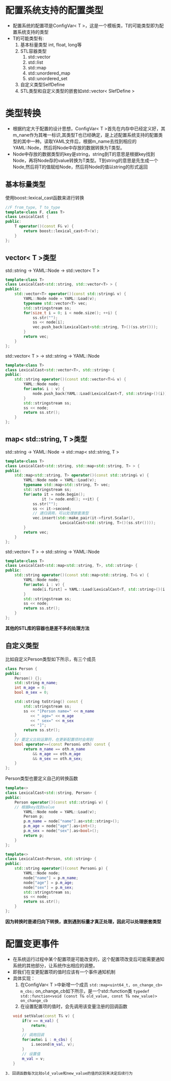 # 配置系统支持的配置类型
- 配置系统的配置项是ConfigVar< T >，这是一个模板类，T的可能类型即为配置系统支持的类型
- T的可能类型有:
	1. 基本标量类型 int, float, long等
	2. STL容器类型
		1. std::vector
		2. std::list
		3. std::map
		4. std::unordered_map
		5. std::unordered_set
	3. 自定义类型SelfDefine
	4. STL类型和自定义类型的嵌套如std::vector< SlefDefine >
# 类型转换
- 根据约定大于配置的设计思想，ConfigVar< T >首先在内存中已经定义好，其m_nane作为其唯一标识,其类型T也已经确定，是上述配置系统支持的配置类型的其中一种。读取YAML文件后，根据m_name去找到相应的YAML::Node，然后将Node中存放的数据转换为T类型。
- Node中存放的数据类型的key是string，string到T的意思是根据key找到Node，再将Node存的value转换为T类型。T到string的意思是先生成一个Node,然后将T的值赋给Node，然后将Node的值以string的形式返回
## 基本标量类型
使用boost::lexical_cast函数来进行转换
```c++
//F from_type, T to_type
template<class F, class T>
class LexicalCast {
public:
    T operator()(const F& v) {
        return boost::lexical_cast<T>(v);
    }
};
```
## vector< T >类型
 std::string -> YAML::Node  -> std::vector< T >
```c++
template<class T>
class LexicalCast<std::string, std::vector<T> > {
public:
    std::vector<T> operator()(const std::string& v) {
        YAML::Node node = YAML::Load(v);
        typename std::vector<T> vec;
        std::stringstream ss;
        for(size_t i = 0; i < node.size(); ++i) {
            ss.str("");
            ss << node[i];
            vec.push_back(LexicalCast<std::string, T>()(ss.str()));
        }
        return vec;
    }
};
```
std::vector< T > -> std::string -> YAML::Node
```c++
template<class T>
class LexicalCast<std::vector<T>, std::string> {
public:
    std::string operator()(const std::vector<T>& v) {
        YAML::Node node;
        for(auto& i : v) {
            node.push_back(YAML::Load(LexicalCast<T, std::string>()(i)));
        }
        std::stringstream ss;
        ss << node;
        return ss.str();
    }
};
```

## map< std::string, T >类型
 std::string -> YAML::Node ->  std::map< std::string, T >
```c++
template<class T>
class LexicalCast<std::string, std::map<std::string, T> > {
public:
    std::map<std::string, T> operator()(const std::string& v) {
        YAML::Node node = YAML::Load(v);
        typename std::map<std::string, T> vec;
        std::stringstream ss;
        for(auto it = node.begin();
                it != node.end(); ++it) {
            ss.str("");
            ss << it->second;
            // 递归调用，可以处理嵌套类型
            vec.insert(std::make_pair(it->first.Scalar(),
                        LexicalCast<std::string, T>()(ss.str())));
        }
        return vec;
    }
};
```
std::vector< T > -> std::string -> YAML::Node
```c++
template<class T>
class LexicalCast<std::map<std::string, T>, std::string> {
public:
    std::string operator()(const std::map<std::string, T>& v) {
        YAML::Node node;
        for(auto& i : v) {
            node[i.first] = YAML::Load(LexicalCast<T, std::string>()(i.second));
        }
        std::stringstream ss;
        ss << node;
        return ss.str();
    }
};
```

**其他的STL库的容器也是差不多的处理方法**

## 自定义类型
比如自定义Person类型如下所示，有三个成员
```c++
class Person {
public:
    Person() {};
    std::string m_name;
    int m_age = 0;
    bool m_sex = 0;

    std::string toString() const {
        std::stringstream ss;
        ss << "[Person name=" << m_name
           << " age=" << m_age
           << " sex=" << m_sex
           << "]";
        return ss.str();
    }
	// 要定义比较运算符，在更新配置项时会用到
    bool operator==(const Person& oth) const {
        return m_name == oth.m_name
            && m_age == oth.m_age
            && m_sex == oth.m_sex;
    }
};
```

Person类型也要定义自己的转换函数
```c++
template<>
class LexicalCast<std::string, Person> {
public:
    Person operator()(const std::string& v) {
    // 根据key找到value
        YAML::Node node = YAML::Load(v);
        Person p;
        p.m_name = node["name"].as<std::string>();
        p.m_age = node["age"].as<int>();
        p.m_sex = node["sex"].as<bool>();
        return p;
    }
};

template<>
class LexicalCast<Person, std::string> {
public:
    std::string operator()(const Person& p) {
        YAML::Node node;
        node["name"] = p.m_name;
        node["age"] = p.m_age;
        node["sex"] = p.m_sex;
        std::stringstream ss;
        ss << node;
        return ss.str();
    }
};
```

**因为转换时是递归向下转换，直到遇到标量才真正处理，因此可以处理嵌套类型**

# 配置变更事件
- 在系统运行过程中某个配置项是可能改变的，这个配置项改变后可能需要通知系统的其他部分，让系统作出相应的调整。
- 即我们在变更配置项的值时应该有一个事件通知机制
- 具体实现：
	1. 在ConfigVar< T >中新增一个成员
	`std::map<uint64_t, on_change_cb> m_cbs;`
	on_change_cb如下所示，是一个std::function类
	`typedef std::function<void (const T& old_value, const T& new_value)> on_change_cb`
	2. 在设置配置项的值时，会先调用该变量注册的回调函数
	```c++
	void setValue(const T& v) {
        if(v == m_val) {
            return;
        }
        // 调用回调
        for(auto& i : m_cbs) {
            i.second(m_val, v);
        }
        // 设置值
        m_val = v;
    }
```
3. 回调函数每次比较old_value和new_value的值的区别来决定后续行为
